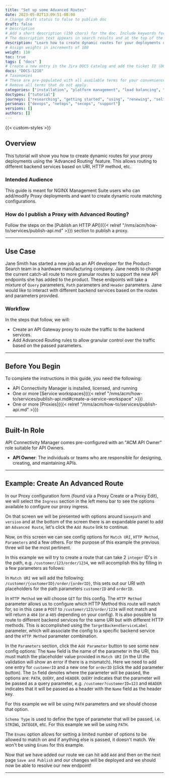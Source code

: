 ```yaml
---
title: "Set up some Advanced Routes"
date: 2023-05-02T13:09:51-08:00
# Change draft status to false to publish doc
draft: false
# Description
# Add a short description (150 chars) for the doc. Include keywords for SEO. 
# The description text appears in search results and at the top of the doc.
description: "Learn how to create dynamic routes for your deployments using NGINX Management Suite API Connectivity Manager."
# Assign weights in increments of 100
weight: 110
toc: true
tags: [ "docs" ]
# Create a new entry in the Jira DOCS Catalog and add the ticket ID (DOCS-<number>) below
docs: "DOCS-1218"
# Taxonomies
# These are pre-populated with all available terms for your convenience.
# Remove all terms that do not apply.
categories: ["installation", "platform management", "load balancing", "api management", "service mesh", "security", "analytics"]
doctypes: ["tutorial"]
journeys: ["researching", "getting started", "using", "renewing", "self service"]
personas: ["devops", "netops", "secops", "support"]
versions: []
authors: []
---
```


{{< custom-styles >}}

## Overview

This tutorial will show you how to create dynamic routes for your proxy deployments using the 'Advanced Routing' feature.
This allows routing to different backend services based on URI, HTTP method, etc.

### Intended Audience

This guide is meant for NGINX Management Suite users who can add/modify Proxy deployments and want to create dynamic route matching configurations.

### How do I publish a Proxy with Advanced Routing?

Follow the steps on the [Publish an HTTP API]({{< relref "/nms/acm/how-to/services/publish-api.md" >}}) section to publish a proxy.

---

## Use Case

Jane Smith has started a new job as an API developer for the Product-Search team in a hardware manufacturing company.
Jane needs to change the current catch-all route to more granular routes to support the new API endpoints she has added to the product.
These endpoints will take a mixture of `Query` parameters, `Path` parameters and `Header` parameters. Jane would like to interact with different backend services based on the routes and parameters provided.

### Workflow

In the steps that follow, we will:

- Create an API Gateway proxy to route the traffic to the backend services.
- Add Advanced Routing rules to allow granular control over the traffic based on the passed parameters.

---

## Before You Begin

To complete the instructions in this guide, you need the following:

- API Connectivity Manager is installed, licensed, and running
- One or more [Service workspaces]({{< relref "/nms/acm/how-to/services/publish-api.md#create-a-service-workspace" >}})
- One or more [Proxies]({{< relref "/nms/acm/how-to/services/publish-api.md" >}})

---

## Built-In Role

API Connectivity Manager comes pre-configured with an "ACM API Owner" role suitable for API Owners.

- **API Owner**: The individuals or teams who are responsible for designing, creating, and maintaining APIs.

---

## Example: Create An Advanced Route

In our Proxy configuration form (found via a Proxy Create or a Proxy Edit), we will select the `Ingress` section in the left menu bar to see the options available to configure our proxy ingress.

On that screen we will be presented with options around `basepath` and `version` and at the bottom of the screen there is an expandable panel to add an `Advanced Route`, let's click the `Add Route` link to continue.

Now, on this screen we can see config options for `Match URI`, `HTTP Method`, `Parameters` and a few others. For the purpose of this example the previous three will be the most pertinent.

In this example we will try to create a route that can take 2 `integer` ID's in the path, e.g. `/customer/123/order/1234`, we will accomplish this by filling in a few parameters as follows:

In `Match URI` we will add the following: `/customer/{customerID}/order/{orderID}`, this sets out our URI with placeholders for the path parameters `customerID` and `orderID`.

In `HTTP Method` we will choose `GET` for this config. The `HTTP Method` parameter allows us to configure which HTTP Method this route will match for, so in this case a `POST` to `/customer/123/order/1234` will not match and will return a `404` (or a `405` depending on your config).
It is also possible to route to different backend services for the same URI but with different HTTP methods. This is accomplished using the `TargetBackendServiceLabel` parameter, which will associate the config to a specific backend service and the `HTTP Method` parameter combination.

In the `Parameters` section, click the `Add Parameter` button to see some new config options:
The `Name` field is the name of the parameter in the URI, this must match the placeholder value provided in `Match URI` (in the UI the validation will show an error if there is a mismatch).
Here we need to add one entry for `customerID` and a new one for `orderID` (click the add parameter button).
The `In` field denotes where the parameter will be passed, the options are: `PATH`, `QUERY`, and `HEADER`.
`QUERY` indicates that the parameter will be passed as a query parameter, e.g. `/customer?customerID=123` and `HEADER` indicates that it will be passed as a header with the `Name` field as the header key.

For this example we will be using `PATH` parameters and we should choose that option.

`Schema Type` is used to define the type of parameter that will be passed, i.e. `STRING`, `INTEGER`, etc.
For this example we will be using `PATH`.

The `Enums` option allows for setting a limited number of options to be allowed to match on and if anything else is passed, it doesn't match.
We won't be using `Enums` for this example.

Now that we have added our route we can hit add `Add` and then on the next page `Save and Publish` and our changes will be deployed and we should now be able to resolve our new endpoint!

---
